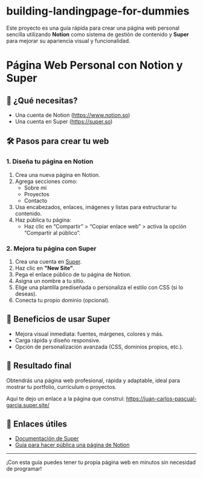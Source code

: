 # building-landingpage-for-dummies
Este proyecto es una guía rápida para crear una página web personal sencilla utilizando **Notion** como sistema de gestión de contenido y **Super** para mejorar su apariencia visual y funcionalidad.

# Página Web Personal con Notion y Super

## 🚀 ¿Qué necesitas?

- Una cuenta de Notion (https://www.notion.so)
- Una cuenta en Super (https://super.so)

## 🛠️ Pasos para crear tu web

### 1. Diseña tu página en Notion

1. Crea una nueva página en Notion.
2. Agrega secciones como:
   - Sobre mí
   - Proyectos
   - Contacto
3. Usa encabezados, enlaces, imágenes y listas para estructurar tu contenido.
4. Haz pública tu página:
   - Haz clic en “Compartir” > “Copiar enlace web” > activa la opción “Compartir al público”.

### 2. Mejora tu página con Super

1. Crea una cuenta en [Super](https://super.so).
2. Haz clic en **"New Site"**.
3. Pega el enlace público de tu página de Notion.
4. Asigna un nombre a tu sitio.
5. Elige una plantilla prediseñada o personaliza el estilo con CSS (si lo deseas).
6. Conecta tu propio dominio (opcional).

## 🎨 Beneficios de usar Super

- Mejora visual inmediata: fuentes, márgenes, colores y más.
- Carga rápida y diseño responsive.
- Opción de personalización avanzada (CSS, dominios propios, etc.).

## 📌 Resultado final

Obtendrás una página web profesional, rápida y adaptable, ideal para mostrar tu portfolio, currículum o proyectos.

Aquí te dejo un enlace a la página que construí: https://juan-carlos-pascual-garcia.super.site/

## 📎 Enlaces útiles

- [Documentación de Super](https://docs.super.so/)
- [Guía para hacer pública una página de Notion](https://www.notion.so/help/sharing-and-permissions)

---

¡Con esta guía puedes tener tu propia página web en minutos sin necesidad de programar!
